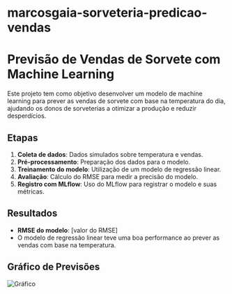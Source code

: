 # marcosgaia-sorveteria-predicao-vendas

# Previsão de Vendas de Sorvete com Machine Learning

Este projeto tem como objetivo desenvolver um modelo de machine learning para prever as vendas de sorvete com base na temperatura do dia, ajudando os donos de sorveterias a otimizar a produção e reduzir desperdícios.

## Etapas

1. **Coleta de dados**: Dados simulados sobre temperatura e vendas.
2. **Pré-processamento**: Preparação dos dados para o modelo.
3. **Treinamento do modelo**: Utilização de um modelo de regressão linear.
4. **Avaliação**: Cálculo do RMSE para medir a precisão do modelo.
5. **Registro com MLflow**: Uso do MLflow para registrar o modelo e suas métricas.

## Resultados

- **RMSE do modelo**: [valor do RMSE]
- O modelo de regressão linear teve uma boa performance ao prever as vendas com base na temperatura.

## Gráfico de Previsões

![Gráfico](path-to-your-graph.png)
